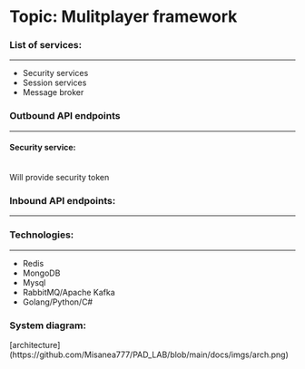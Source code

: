 # Topic: Mulitplayer framework 
### List of services:
<hr>
<ul>
<li>Security services</li>
<li>Session services</li>
<li>Message broker</li>
</ul>
<h3> Outbound API endpoints</h3>
<hr>
<h4> Security service:</h4>
<br>
Will provide security token
<h3> Inbound API endpoints: </h3>
<hr>
<h3> Technologies:</h3>
<hr>
<ul>
<li>Redis</li>
<li>MongoDB</li>
<li>Mysql</li>
<li>RabbitMQ/Apache Kafka</li>
<li>Golang/Python/C#</li>
</ul>
<h3> System diagram:</h3>
[architecture](https://github.com/Misanea777/PAD_LAB/blob/main/docs/imgs/arch.png)
